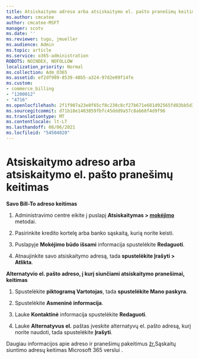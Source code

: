 ```yaml
---
title: Atsiskaitymo adreso arba atsiskaitymo el. pašto pranešimų keitimas
ms.author: cmcatee
author: cmcatee-MSFT
manager: scotv
ms.date: ''
ms.reviewer: tugu, jmueller
ms.audience: Admin
ms.topic: article
ms.service: o365-administration
ROBOTS: NOINDEX, NOFOLLOW
localization_priority: Normal
ms.collection: Adm_O365
ms.assetid: ef2df989-8539-48b5-a324-97d2e09f14fe
ms.custom:
- commerce_billing
- "1200012"
- "4716"
ms.openlocfilehash: 2f1f907a23e0f65cf8c230c8cf27b671e681d92565fd83bb5d39ebf3c53ab9fd
ms.sourcegitcommit: d71b18e1403859fbfc45ddd9a57c8ab68f4d9f96
ms.translationtype: MT
ms.contentlocale: lt-LT
ms.lasthandoff: 08/06/2021
ms.locfileid: "54504020"
---
```

# <a name="change-billing-address-or-billing-email-notifications"></a>Atsiskaitymo adreso arba atsiskaitymo el. pašto pranešimų keitimas

**Savo Bill-To adreso keitimas**

1. Administravimo centre eikite į puslapį **Atsiskaitymas > [mokėjimo](https://go.microsoft.com/fwlink/p/?linkid=2018806)** metodai.

2. Pasirinkite kredito kortelę arba banko sąskaitą, kurią norite keisti.

3. Puslapyje **Mokėjimo būdo išsami** informacija spustelėkite **Redaguoti**.

4. Atnaujinkite savo atsiskaitymo adresą, tada **spustelėkite Įrašyti > Atlikta**.

**Alternatyvio el. pašto adreso, į kurį siunčiami atsiskaitymo pranešimai, keitimas** 

1. Spustelėkite **piktogramą Vartotojas**, tada **spustelėkite Mano paskyra**.

2. Spustelėkite **Asmeninė informacija**.

3. Lauke **Kontaktinė** informacija spustelėkite **Redaguoti**.

4. Lauke **Alternatyvus el.** paštas įveskite alternatyvų el. pašto adresą, kurį norite naudoti, tada spustelėkite **Įrašyti**.

Daugiau informacijos apie adreso ir pranešimų pakeitimus [žr.](/microsoft-365/commerce/billing-and-payments/change-your-billing-addresses)Sąskaitų siuntimo adresų keitimas Microsoft 365 verslui .

